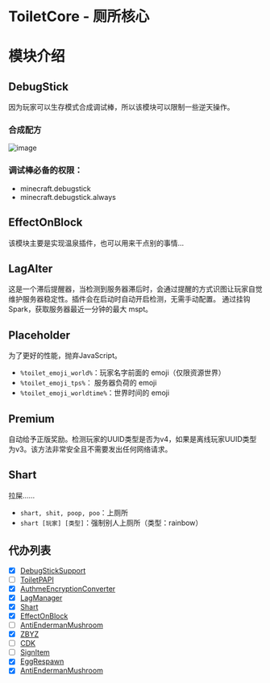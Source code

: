 # ToiletCore - 厕所核心

# 模块介绍

## DebugStick

因为玩家可以生存模式合成调试棒，所以该模块可以限制一些逆天操作。

### 合成配方

![image](https://user-images.githubusercontent.com/77124888/175134422-a4c1c9c8-3ab6-4693-9fec-0f3cfa30e17e.png)

### 调试棒必备的权限：

- minecraft.debugstick
- minecraft.debugstick.always

## EffectOnBlock

该模块主要是实现温泉插件，也可以用来干点别的事情…

## LagAlter

这是一个滞后提醒器，当检测到服务器滞后时，会通过提醒的方式识图让玩家自觉维护服务器稳定性。插件会在启动时自动开启检测，无需手动配置。
通过挂钩 Spark，获取服务器最近一分钟的最大 mspt。

## Placeholder

为了更好的性能，抛弃JavaScript。

- `%toilet_emoji_world%`：玩家名字前面的 emoji（仅限资源世界）
- `%toilet_emoji_tps%`： 服务器负荷的 emoji
- `%toilet_emoji_worldtime%`：世界时间的 emoji

## Premium

自动给予正版奖励。检测玩家的UUID类型是否为v4，如果是离线玩家UUID类型为v3。该方法非常安全且不需要发出任何网络请求。

## Shart

拉屎……

- `shart, shit, poop, poo`：上厕所
- `shart [玩家] [类型]`：强制别人上厕所（类型：rainbow）

## 代办列表

- [X] [DebugStickSupport](https://github.com/ToiletMC/plugin-DebugStickSupport)
- [ ] [ToiletPAPI](https://github.com/ToiletMC/plugin-ToiletPAPI)
- [X] [AuthmeEncryptionConverter](https://github.com/ToiletMC/plugin-AuthmeEncryptionConverter)
- [X] [LagManager](https://github.com/ToiletMC/plugin-LagManager)
- [X] [Shart](https://github.com/ToiletMC/plugin-Shart)
- [X] [EffectOnBlock](https://github.com/ToiletMC/plugin-EffectOnBlock)
- [ ] [AntiEndermanMushroom](https://github.com/ToiletMC/plugin-AntiEndermanMushroom)
- [X] [ZBYZ](https://github.com/ToiletMC/plugin-ZBYZ)
- [ ] [CDK](https://github.com/ToiletMC/plugin-CDK)
- [ ] [SignItem](https://github.com/ToiletMC/plugin-SignItem)
- [X] [EggRespawn](https://github.com/XXY233/EggRespawn)
- [X] [AntiEndermanMushroom](https://github.com/ToiletMC/plugin-AntiEndermanMushroom)